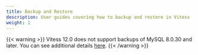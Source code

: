 ```yaml
---
title: Backup and Restore 
description: User guides covering how to backup and restore in Vitess
weight: 1
---
```


{{< warning >}}
Vitess 12.0 does not support backups of MySQL 8.0.30 and later. You can see additional details [here](https://github.com/vitessio/vitess/pull/10847).
{{< /warning >}}
